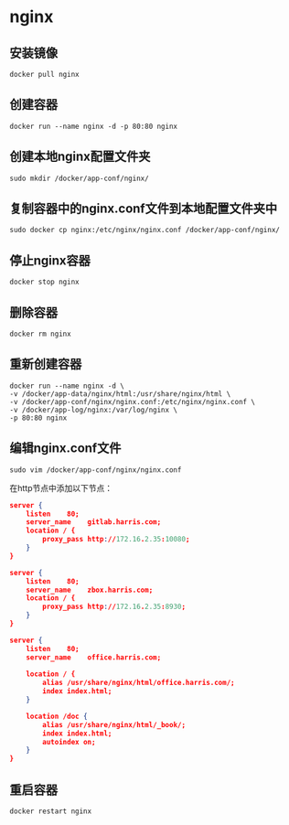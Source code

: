 # nginx

## 安装镜像

```shell
docker pull nginx
```

## 创建容器

```shell
docker run --name nginx -d -p 80:80 nginx
```

## 创建本地nginx配置文件夹

```shell
sudo mkdir /docker/app-conf/nginx/
```

## 复制容器中的nginx.conf文件到本地配置文件夹中

```shell
sudo docker cp nginx:/etc/nginx/nginx.conf /docker/app-conf/nginx/
```

## 停止nginx容器

```shell
docker stop nginx
```

## 删除容器

```shell
docker rm nginx
```

## 重新创建容器

```shell
docker run --name nginx -d \
-v /docker/app-data/nginx/html:/usr/share/nginx/html \
-v /docker/app-conf/nginx/nginx.conf:/etc/nginx/nginx.conf \
-v /docker/app-log/nginx:/var/log/nginx \
-p 80:80 nginx
```

## 编辑nginx.conf文件

```shell
sudo vim /docker/app-conf/nginx/nginx.conf
```

在http节点中添加以下节点：

```json
server {
    listen    80;
    server_name    gitlab.harris.com;
    location / {
        proxy_pass http://172.16.2.35:10080;
    }    
}

server {
    listen    80;
    server_name    zbox.harris.com;
    location / {
        proxy_pass http://172.16.2.35:8930;
    }    
}

server {
    listen    80;
    server_name    office.harris.com;
    
    location / {
        alias /usr/share/nginx/html/office.harris.com/;
        index index.html;
    }

    location /doc {
        alias /usr/share/nginx/html/_book/;
        index index.html;
        autoindex on;
    }
}

```

## 重启容器

```shell
docker restart nginx
```


